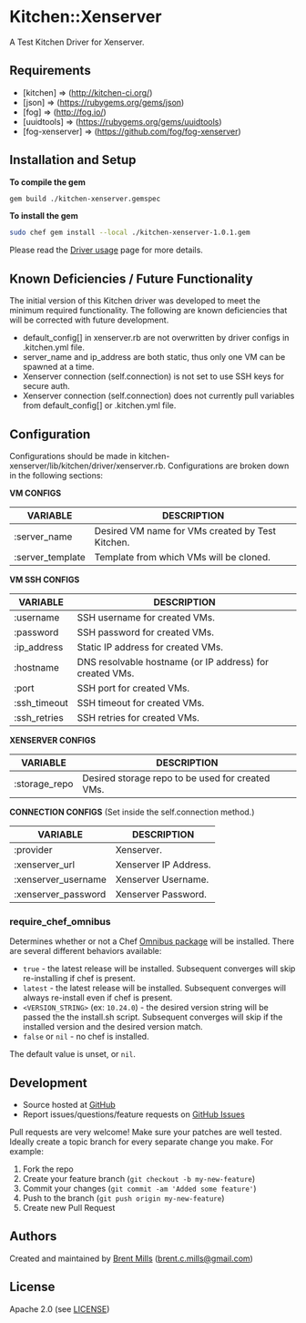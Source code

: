 # <a name="title"></a> Kitchen::Xenserver

A Test Kitchen Driver for Xenserver.

## <a name="requirements"></a> Requirements

* [kitchen]       => (http://kitchen-ci.org/)
* [json]          => (https://rubygems.org/gems/json)
* [fog]           => (http://fog.io/)
* [uuidtools]     => (https://rubygems.org/gems/uuidtools)
* [fog-xenserver] => (https://github.com/fog/fog-xenserver)

## <a name="installation"></a> Installation and Setup

**To compile the gem**
```bash
gem build ./kitchen-xenserver.gemspec
```

**To install the gem**
```bash
sudo chef gem install --local ./kitchen-xenserver-1.0.1.gem
```

Please read the [Driver usage][driver_usage] page for more details.

## <a name="deficiencies"></a> Known Deficiencies / Future Functionality

The initial version of this Kitchen driver was developed to meet the minimum required functionality.
The following are known deficiencies that will be corrected with future development.

* default_config[] in xenserver.rb are not overwritten by driver configs in .kitchen.yml file.
* server_name and ip_address are both static, thus only one VM can be spawned at a time.
* Xenserver connection (self.connection) is not set to use SSH keys for secure auth.
* Xenserver connection (self.connection) does not currently pull variables from default_config[] or .kitchen.yml file.

## <a name="config"></a> Configuration

Configurations should be made in kitchen-xenserver/lib/kitchen/driver/xenserver.rb.
Configurations are broken down in the following sections:

**VM CONFIGS**

| VARIABLE            | DESCRIPTION                                       |
| ------------------- | ------------------------------------------------- |
| :server_name        | Desired VM name for VMs created by Test Kitchen.  |
| :server_template    | Template from which VMs will be cloned.           |

**VM SSH CONFIGS**

| VARIABLE            | DESCRIPTION                                              |
| ------------------- | -------------------------------------------------------- |
| :username           | SSH username for created VMs.                            |
| :password           | SSH password for created VMs.                            |
| :ip_address         | Static IP address for created VMs.                       |
| :hostname           | DNS resolvable hostname (or IP address) for created VMs. |
| :port               | SSH port for created VMs.                                |
| :ssh_timeout        | SSH timeout for created VMs.                             |
| :ssh_retries        | SSH retries for created VMs.                             |

**XENSERVER CONFIGS**

| VARIABLE            | DESCRIPTION                                       |
| ------------------- | ------------------------------------------------- |
| :storage_repo       | Desired storage repo to be used for created VMs.  |

**CONNECTION CONFIGS** (Set inside the self.connection method.)

| VARIABLE            | DESCRIPTION                                       |
| ------------------- | ------------------------------------------------- |
| :provider           | Xenserver.                                        |
| :xenserver_url      | Xenserver IP Address.                             |
| :xenserver_username | Xenserver Username.                               |
| :xenserver_password | Xenserver Password.                               |

### <a name="config-require-chef-omnibus"></a> require\_chef\_omnibus

Determines whether or not a Chef [Omnibus package][chef_omnibus_dl] will be
installed. There are several different behaviors available:

* `true` - the latest release will be installed. Subsequent converges
  will skip re-installing if chef is present.
* `latest` - the latest release will be installed. Subsequent converges
  will always re-install even if chef is present.
* `<VERSION_STRING>` (ex: `10.24.0`) - the desired version string will
  be passed the the install.sh script. Subsequent converges will skip if
  the installed version and the desired version match.
* `false` or `nil` - no chef is installed.

The default value is unset, or `nil`.

## <a name="development"></a> Development

* Source hosted at [GitHub][repo]
* Report issues/questions/feature requests on [GitHub Issues][issues]

Pull requests are very welcome! Make sure your patches are well tested.
Ideally create a topic branch for every separate change you make. For
example:

1. Fork the repo
2. Create your feature branch (`git checkout -b my-new-feature`)
3. Commit your changes (`git commit -am 'Added some feature'`)
4. Push to the branch (`git push origin my-new-feature`)
5. Create new Pull Request

## <a name="authors"></a> Authors

Created and maintained by [Brent Mills][author] (<brent.c.mills@gmail.com>)

## <a name="license"></a> License

Apache 2.0 (see [LICENSE][license])


[author]:           https://github.com/kaizoku0506
[issues]:           https://github.com/kaizoku0506/kitchen-xenserver/issues
[license]:          https://github.com/kaizoku0506/kitchen-xenserver/blob/master/LICENSE
[repo]:             https://github.com/kaizoku0506/kitchen-xenserver
[driver_usage]:     http://docs.kitchen-ci.org/drivers/usage
[chef_omnibus_dl]:  http://www.getchef.com/chef/install/
